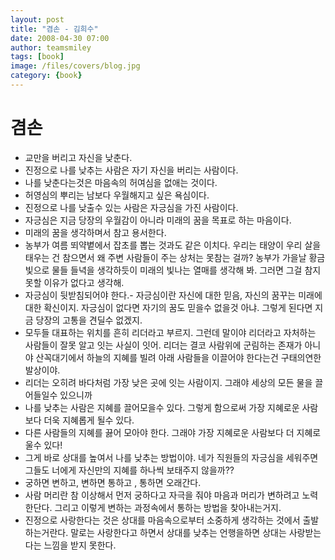 ```yaml
---
layout: post
title: "겸손 - 김희수"
date: 2008-04-30 07:00
author: teamsmiley 
tags: [book]
image: /files/covers/blog.jpg
category: {book}
---
```


# 겸손 
* 교만을 버리고 자신을 낮춘다.
* 진정으로 나를 낮추는 사람은 자기 자신을 버리는 사람이다.
* 나를 낮춘다는것은 마음속의 허여심을 없애는 것이다.
* 허영심의 뿌리는 남보다 우월해지고 싶은 욕심이다.
* 진정으로 나를 낮출수 있는 사람은 자긍심을 가진 사람이다.
* 자긍심은 지금 당장의 우월감이 아니라 미래의 꿈을 목표로 하는 마음이다.
* 미래의 꿈을 생각하며서 참고 용서한다.
* 농부가 여름 뙤약볕에서 잡초를 뽑는 것과도 같은 이치다. 우리는 태양이 우리 살을 태우는 건 참으면서 왜 주변 사람들이 주는 상처는 못참는 걸까? 농부가 가을날 황금빛으로 물들 들녁을 생각하듯이 미래의 빛나는 열매를 생각해 봐. 그러면 그걸 참지 못할 이유가 없다고 생각해.
* 자긍심이 뒷받침되어야 한다.- 자긍심이란 자신에 대한 믿음, 자신의 꿈꾸는 미래에 대한 확신이지. 자긍심이 없다면 자기의 꿈도 믿을수 없을것 아냐. 그렇게 된다면 지금 당장의 고통을 견딜수 없겠지.
* 모두들 대표하는 위치를 흔히 리더라고 부르지. 그런데 말이야 리더라고 자처하는 사람들이 잘못 알고 잇는 사실이 잇어. 리더는 결코 사람위에 군림하는 존재가 아니야 산꼭대기에서 하늘의 지혜를 빌려 아래 사람들을 이끌어야 한다는건 구태의연한 발상이야.
* 리더는 오히려 바다처럼 가장 낮은 곳에 잇는 사람이지. 그래야 세상의 모든 물을 끌어들일수 있으니까
* 나를 낮추는 사람은 지혜를 끌어모을수 있다. 그렇게 함으로써 가장 지혜로운 사람보다 더욱 지혜롭게 될수 있다.
* 다른 사람들의 지혜를 끓어 모아야 한다. 그래야 가장 지혜로운 사람보다 더 지혜로울수 있다!
* 그게 바로 상대를 높여서 나를 낮추는 방법이야. 네가 직원들의 자긍심을 세워주면 그들도 너에게 자신만의 지혜를 하나씩 보태주지 않을까??
* 궁하면 변하고, 변하면 통하고 , 통하면 오래간다.
* 사람 머리란 참 이상해서 먼저 궁하다고 자극을 줘야 마음과 머리가 변하려고 노력한단다. 그리고 이렇게 변하는 과정속에서 통하는 방법을 찾아내는거지.
* 진정으로 사랑한다는 것은 상대를 마음속으로부터 소중하게 생각하는 것에서 출발하는거란다. 말로는 사랑한다고 하면서 상대를 낮추는 언행을하면 상대는 사랑받는다는 느낌을 받지 못한다.
